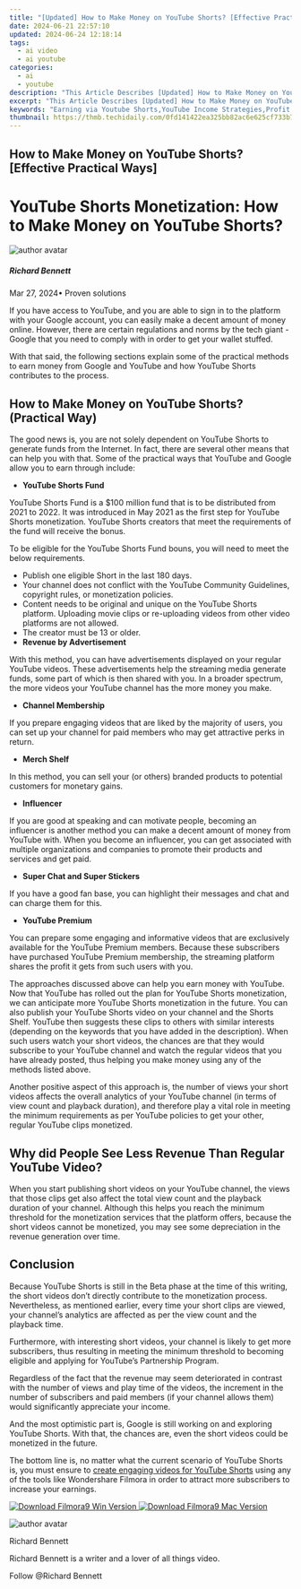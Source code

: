 ```yaml
---
title: "[Updated] How to Make Money on YouTube Shorts? [Effective Practical Ways] for 2024"
date: 2024-06-21 22:57:10
updated: 2024-06-24 12:18:14
tags:
  - ai video
  - ai youtube
categories:
  - ai
  - youtube
description: "This Article Describes [Updated] How to Make Money on YouTube Shorts? [Effective Practical Ways] for 2024"
excerpt: "This Article Describes [Updated] How to Make Money on YouTube Shorts? [Effective Practical Ways] for 2024"
keywords: "Earning via Youtube Shorts,YouTube Income Strategies,Profit From Short Videos,Money Making on YouTube,Effective Short Video Tips,Practical Earnings Shorts,Optimize for Short Vid Earning"
thumbnail: https://thmb.techidaily.com/0fd141422ea325bb82ac6e625cf733b7dc3435639384becd3e638ba3dbacea9d.jpg
---
```


## How to Make Money on YouTube Shorts? [Effective Practical Ways]

# YouTube Shorts Monetization: How to Make Money on YouTube Shorts?

![author avatar](https://images.wondershare.com/filmora/article-images/richard-bennett.jpg)

##### Richard Bennett

 Mar 27, 2024• Proven solutions

If you have access to YouTube, and you are able to sign in to the platform with your Google account, you can easily make a decent amount of money online. However, there are certain regulations and norms by the tech giant - Google that you need to comply with in order to get your wallet stuffed.

With that said, the following sections explain some of the practical methods to earn money from Google and YouTube and how YouTube Shorts contributes to the process.

## How to Make Money on YouTube Shorts? (Practical Way)

The good news is, you are not solely dependent on YouTube Shorts to generate funds from the Internet. In fact, there are several other means that can help you with that. Some of the practical ways that YouTube and Google allow you to earn through include:

* **YouTube Shorts Fund**

YouTube Shorts Fund is a $100 million fund that is to be distributed from 2021 to 2022\. It was introduced in May 2021 as the first step for YouTube Shorts monetization. YouTube Shorts creators that meet the requirements of the fund will receive the bonus.

To be eligible for the YouTube Shorts Fund bouns, you will need to meet the below requirements.

* Publish one eligible Short in the last 180 days.
* Your channel does not conflict with the YouTube Community Guidelines, copyright rules, or monetization policies.
* Content needs to be original and unique on the YouTube Shorts platform. Uploading movie clips or re-uploading videos from other video platforms are not allowed.
* The creator must be 13 or older.
* **Revenue by Advertisement**

With this method, you can have advertisements displayed on your regular YouTube videos. These advertisements help the streaming media generate funds, some part of which is then shared with you. In a broader spectrum, the more videos your YouTube channel has the more money you make.

* **Channel Membership**

If you prepare engaging videos that are liked by the majority of users, you can set up your channel for paid members who may get attractive perks in return.

* **Merch Shelf**

In this method, you can sell your (or others) branded products to potential customers for monetary gains.

* **Influencer**

If you are good at speaking and can motivate people, becoming an influencer is another method you can make a decent amount of money from YouTube with. When you become an influencer, you can get associated with multiple organizations and companies to promote their products and services and get paid.

* **Super Chat and Super Stickers**

If you have a good fan base, you can highlight their messages and chat and can charge them for this.

* **YouTube Premium**

You can prepare some engaging and informative videos that are exclusively available for the YouTube Premium members. Because these subscribers have purchased YouTube Premium membership, the streaming platform shares the profit it gets from such users with you.

The approaches discussed above can help you earn money with YouTube. Now that YouTube has rolled out the plan for YouTube Shorts monetization, we can anticipate more YouTube Shorts monetization in the future. You can also publish your YouTube Shorts video on your channel and the Shorts Shelf. YouTube then suggests these clips to others with similar interests (depending on the keywords that you have added in the description). When such users watch your short videos, the chances are that they would subscribe to your YouTube channel and watch the regular videos that you have already posted, thus helping you make money using any of the methods listed above.

Another positive aspect of this approach is, the number of views your short videos affects the overall analytics of your YouTube channel (in terms of view count and playback duration), and therefore play a vital role in meeting the minimum requirements as per YouTube policies to get your other, regular YouTube clips monetized.

## Why did People See Less Revenue Than Regular YouTube Video?

When you start publishing short videos on your YouTube channel, the views that those clips get also affect the total view count and the playback duration of your channel. Although this helps you reach the minimum threshold for the monetization services that the platform offers, because the short videos cannot be monetized, you may see some depreciation in the revenue generation over time.

## Conclusion

Because YouTube Shorts is still in the Beta phase at the time of this writing, the short videos don’t directly contribute to the monetization process. Nevertheless, as mentioned earlier, every time your short clips are viewed, your channel’s analytics are affected as per the view count and the playback time.

Furthermore, with interesting short videos, your channel is likely to get more subscribers, thus resulting in meeting the minimum threshold to becoming eligible and applying for YouTube’s Partnership Program.

Regardless of the fact that the revenue may seem deteriorated in contrast with the number of views and play time of the videos, the increment in the number of subscribers and paid members (if your channel allows them) would significantly appreciate your income.

And the most optimistic part is, Google is still working on and exploring YouTube Shorts. With that, the chances are, even the short videos could be monetized in the future.

The bottom line is, no matter what the current scenario of YouTube Shorts is, you must ensure to [create engaging videos for YouTube Shorts](https://tools.techidaily.com/wondershare/filmora/download/) using any of the tools like Wondershare Filmora in order to attract more subscribers to increase your earnings.

[![Download Filmora9 Win Version](https://images.wondershare.com/filmora/guide/download-btn-win.jpg) ](https://tools.techidaily.com/wondershare/filmora/download/) [![Download Filmora9 Mac Version](https://images.wondershare.com/filmora/guide/download-btn-mac.jpg) ](https://tools.techidaily.com/wondershare/filmora/download/)

![author avatar](https://images.wondershare.com/filmora/article-images/richard-bennett.jpg)

Richard Bennett

Richard Bennett is a writer and a lover of all things video.

Follow @Richard Bennett


<ins class="adsbygoogle"
     style="display:block"
     data-ad-format="autorelaxed"
     data-ad-client="ca-pub-7571918770474297"
     data-ad-slot="1223367746"></ins>



<ins class="adsbygoogle"
     style="display:block"
     data-ad-client="ca-pub-7571918770474297"
     data-ad-slot="8358498916"
     data-ad-format="auto"
     data-full-width-responsive="true"></ins>
